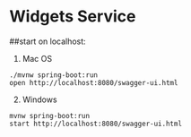 # Widgets Service
##start on localhost:
1. Mac OS
```shell
./mvnw spring-boot:run
open http://localhost:8080/swagger-ui.html
```
2. Windows
```shell
mvnw spring-boot:run
start http://localhost:8080/swagger-ui.html
```